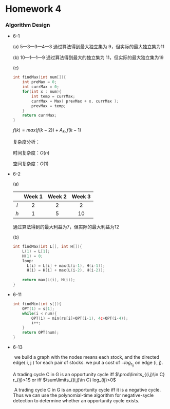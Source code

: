 # Homework 4

### Algorithm Design

* 6-1

  (a) 5—3—3—4—3 通过算法得到最大独立集为 9，但实际的最大独立集为11

  (b) 10—1—1—9 通过算法得到最大的独立集为 11，但实际的最大独立集为19

  (c)

  ```c++
  int findMax(int num[]){
      int preMax = 0;
      int currMax = 0;
      for(int x : num){
          int temp = currMax;
          currMax = Max( prevMax + x, currMax );
          prevMax = temp;
      }
      return currMax;
  }
  ```

  $f(k) = max(f(k-2)) + A_k, f(k-1)$

  复杂度分析：

  时间复杂度：$O(n)$

  空间复杂度：$O(1)$

* 6-2

  (a)

  |      | Week 1 | Week 2 | Week 3 |
  | :--: | :----: | :----: | :----: |
  | $l$  |   2    |   2    |   2    |
  | $h$  |   1    |   5    |   10   |

  通过算法得到的最大利益为7，但实际的最大利益为12

  (b)

  ```C++
  int findMax(int L[], int H[]){
      L(1) = L[1];
      H(1) = 0;
      loop:
      	L(i) = L[i] + max(L(i-1), H(i-1));
      	H(i) = H[i] + max(L(i-2), H(i-2));
      
      return max(L(i), H(i));
  }
  ```

* 6-11

  ```c++
  int findMin(int s[]){
      OPT(1) = s[1];
      while(i < num){
          OPT(i) = min(rs[i]+OPT(i-1), 4c+OPT(i-4));
          i++;
      }
      return OPT(num);
  }
  ```

  

* 6-13

  ​	we build a graph with the nodes means each stock, and the directed edge( i, j ) for each pair of stocks. we put a cost of $-log_{r_{ij}}$ on edge (i, j).
  
   	A trading cycle C in G is an opportunity cycle  iff $\prod\limits_{(i,j)\in C} r_{ij}>1$ or iff $\sum\limits_{(i,j)\in C} log_{ij}>0$
  
  ​	A trading cycle C in G is an opportunity cycle iff it is a negative cycle. Thus we can use the polynomial-time algorithm for negative-sycle detection to determine whether an opportunity cycle exists.